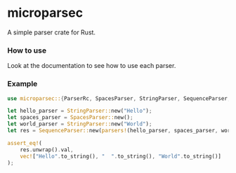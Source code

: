 # microparsec

A simple parser crate for Rust.

### How to use
Look at the documentation to see how to use each parser.

### Example
```rust
use microparsec::{ParserRc, SpacesParser, StringParser, SequenceParser, StringParserT, ContextParserT, parsers};

let hello_parser = StringParser::new("Hello");
let spaces_parser = SpacesParser::new();
let world_parser = StringParser::new("World");
let res = SequenceParser::new(parsers!(hello_parser, spaces_parser, world_parser)).parse("Hello  World");

assert_eq!(
    res.unwrap().val,
    vec!["Hello".to_string(), "  ".to_string(), "World".to_string()]
);
```

